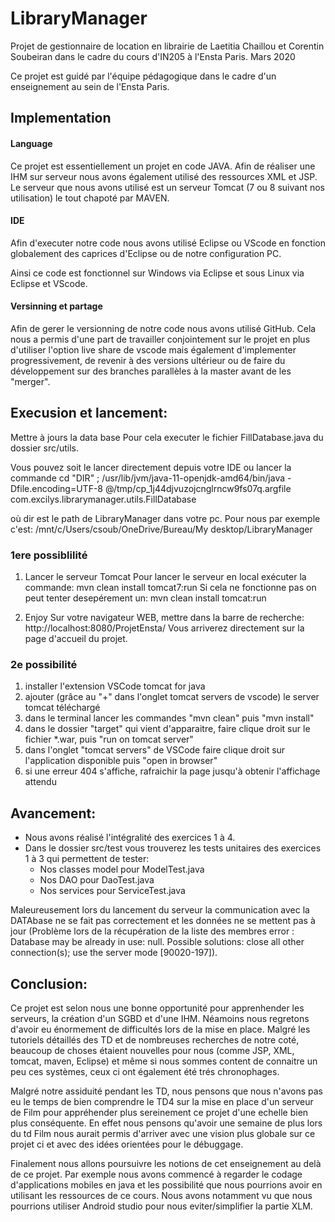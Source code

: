# LibraryManager
Projet de gestionnaire de location en librairie de Laetitia Chaillou et Corentin Soubeiran dans le cadre du cours d'IN205 à l'Ensta Paris. Mars 2020

Ce projet est guidé par l'équipe pédagogique dans le cadre d'un enseignement au sein de l'Ensta Paris.

## Implementation
#### Language 
Ce projet est essentiellement un projet en code JAVA. Afin de réaliser une IHM sur serveur nous avons également utilisé des ressources XML et JSP.
Le serveur que nous avons utilisé est un serveur Tomcat (7 ou 8 suivant nos utilisation) le tout chapoté par MAVEN.

#### IDE
Afin d'executer notre code nous avons utilisé Eclipse ou VScode en fonction globalement des caprices d'Eclipse ou de notre configuration PC.

Ainsi ce code est fonctionnel sur Windows via Eclipse et sous Linux via Eclipse et VScode.

#### Versinning et partage
Afin de gerer le versionning de notre code nous avons utilisé GitHub. Cela nous a permis d'une part de travailler conjointement sur le projet en plus d'utiliser l'option live share de vscode mais également d'implementer progressivement, de revenir à des versions ultérieur ou de faire du développement sur des branches parallèles à la master avant de les "merger".

## Execusion et lancement:
 Mettre à jours la data base
Pour cela executer le fichier FillDatabase.java du dossier src/utils. 

Vous pouvez soit le lancer directement depuis votre IDE ou lancer la commande
cd "DIR" ; /usr/lib/jvm/java-11-openjdk-amd64/bin/java -Dfile.encoding=UTF-8 @/tmp/cp_1j44djvuzojcnglrncw9fs07q.argfile com.excilys.librarymanager.utils.FillDatabase

où dir est le path de LibraryManager dans votre pc. Pour nous par exemple c'est: 
/mnt/c/Users/csoub/OneDrive/Bureau/My desktop/LibraryManager

### 1ere possiblilité
1. Lancer le serveur Tomcat
Pour lancer le serveur en local exécuter la commande:
	mvn clean install tomcat7:run
Si cela ne fonctionne pas on peut tenter desepérement un:
	mvn clean install tomcat:run

2. Enjoy
Sur votre navigateur WEB, mettre dans la barre de recherche: 
	http://localhost:8080/ProjetEnsta/
Vous arriverez directement sur la page d'accueil du projet.

### 2e possibilité
1. installer l'extension VSCode tomcat for java
2. ajouter (grâce au "+" dans l'onglet tomcat servers de vscode) le server tomcat téléchargé
3. dans le terminal lancer les commandes "mvn clean" puis "mvn install"
4. dans le dossier "target" qui vient d'apparaitre, faire clique droit sur le fichier *.war, puis "run on tomcat server"
5. dans l'onglet "tomcat servers" de VSCode faire clique droit sur l'application disponible puis "open in browser"
6. si une erreur 404 s'affiche, rafraichir la page jusqu'à obtenir l'affichage attendu

## Avancement: 
- Nous avons réalisé l'intégralité des exercices 1 à 4. 
- Dans le dossier src/test vous trouverez les tests unitaires des exercices 1 à 3 qui permettent de tester: 
	- Nos classes model pour ModelTest.java
	- Nos DAO pour DaoTest.java
	- Nos services pour ServiceTest.java 

Maleureusement lors du lancement du serveur la communication avec la DATAbase ne se fait pas correctement et les données ne se mettent pas à jour (Problème lors de la récupération de la liste des membres error : Database may be already in use: null. Possible solutions: close all other connection(s); use the server mode [90020-197]). 

## Conclusion:
Ce projet est selon nous une bonne opportunité pour apprenhender les serveurs, la création d'un SGBD et d'une IHM. Néamoins nous regretons d'avoir eu énormement de difficultés lors de la mise en place. Malgré les tutoriels détaillés des TD et de nombreuses recherches de notre coté, beaucoup de choses étaient nouvelles pour nous (comme JSP, XML, tomcat, maven, Eclipse) et même si nous sommes content de connaitre un peu ces systèmes, ceux ci ont également été trés chronophages. 

Malgré notre assiduité pendant les TD, nous pensons que nous n'avons pas eu le temps de bien comprendre le TD4 sur la mise en place d'un serveur de Film pour appréhender plus sereinement ce projet d'une echelle bien plus conséquente. En effet nous pensons qu'avoir une semaine de plus lors du td Film nous aurait permis d'arriver avec une vision plus globale sur ce projet ci et avec des idées orientées pour le débuggage. 

Finalement nous allons poursuivre les notions de cet enseignement au delà de ce projet. Par exemple nous avons commencé à regarder le codage d'applications mobiles en java et les possibilité que nous pourrions avoir en utilisant les ressources de ce cours. Nous avons notamment vu que nous pourrions utiliser Android studio pour nous eviter/simplifier la partie XLM. 